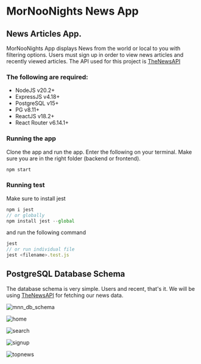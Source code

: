 # MorNooNights News App

## News Articles App.

MorNooNights App displays News from the world or local to you with filtering options.
Users must sign up in order to view news articles and recently viewed articles.
The API used for this project is [TheNewsAPI](https://www.thenewsapi.com)

### The following are required:

- NodeJS v20.2+
- ExpressJS v4.18+
- PostgreSQL v15+
- PG v8.11+
- ReactJS v18.2+
- React Router v6.14.1+

### Running the app

Clone the app and run the app. Enter the following on your terminal. Make sure you are in the right folder (backend or frontend).

```javascript
npm start
```

### Running test

Make sure to install jest

```javascript
npm i jest
// or globally
npm install jest --global
```

and run the following command

```javascript
jest
// or run individual file
jest <filename>.test.js
```

## PostgreSQL Database Schema

The database schema is very simple.
Users and recent, that's it.
We will be using [TheNewsAPI](https://www.thenewsapi.com) for fetching our news data.

![mnn_db_schema](https://github.com/eddieaviles357/MorNooNights/assets/45490047/a6a1b7cb-9cec-4d3d-940d-6f9d2cf084b0)

![home](https://github.com/eddieaviles357/MorNooNights/assets/45490047/511aaf84-e8bd-4530-a192-811b2da3b783)

![search](https://github.com/eddieaviles357/MorNooNights/assets/45490047/42f0d680-f79d-449b-bfa8-dc0c9734852f)

![signup](https://github.com/eddieaviles357/MorNooNights/assets/45490047/9fc4ff27-0a2e-4873-88fe-d8c7b1e98fc9)

![topnews](https://github.com/eddieaviles357/MorNooNights/assets/45490047/6508b54c-2f01-494f-a750-b2fbd5c16c52)
